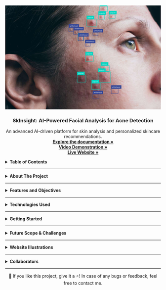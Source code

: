 <a id="readme-top"></a>

<!-- PROJECT LOGO -->
<div align="center">
  <img src="/coverimage.jpeg" alt="SkInsight Project Logo" width="600">
  <h3 align="center">SkInsight: AI-Powered Facial Analysis for Acne Detection</h3>
  <p align="center">
   An advanced AI-driven platform for skin analysis and personalized skincare recommendations.
    <br />
    <a href="https://drive.google.com/file/d/1qYvdLZSJQP73nDsnra9D96X2YBksIoWI/view?usp=sharing" target="_blank"><strong>Explore the documentation »</strong></a>
    <br />
    <a href="https://drive.google.com/file/d/1s3tbi-a-eIAuT-U5BjMiGUzng-1oXDiA/view?usp=sharing" target="_blank"><strong>Video Demonstration »</strong></a>
    <br />
    <a href="https://ranmadhav-project-skinsight.onrender.com/" target="_blank"><strong> Live Website »</strong></a>
  </p>
</div>

<details>
  <summary><strong>Table of Contents</strong></summary>
  <br>
  <ol>
    <li><a href="#about-the-project">About The Project</a></li>
    <li><a href="#features-and-objectives">Features and Objectives</a></li>
    <li><a href="#technologies-used">Technologies Used</a></li>
    <li><a href="#getting-started">Getting Started</a></li>
    <li><a href="#future-scope-and-challenges-faced">Future Scope & Challenges</a></li>
    <li><a href="#website-illustrations">Website Illustrations</a></li>
    <li><a href="#collaborators">Collaborators</a></li>
  </ol>
</details>

---

<a id="about-the-project"></a>
<details>
  <summary><strong>About The Project</strong></summary>
  <br>
  <p>
    <strong>SkinSight</strong> is an AI-powered dermatological platform designed to analyze facial images for acne detection, skin condition assessment, and personalized skincare recommendations. By leveraging deep learning models like YOLO, OpenCV, and TensorFlow, the platform provides accurate real-time analysis of skin health.
  </p>
 <p> The project aims to bridge the gap between AI and dermatology by offering users a smart, accessible, and cost-effective solution for skincare management. SkinSight provides detailed skin analysis, customized product recommendations, dermatologist appointment booking, and progress tracking, ensuring a holistic skincare experience for users.</p>
 <p> Built with Flask (Python) for the backend, React.js for the frontend, and SQLite3 for secure data storage, SkinSight is optimized for both scalability and user engagement. It empowers individuals with actionable insights and professional support, making advanced dermatological care more accessible than ever. </p>

</details>

---

<a id="features-and-objectives"></a>
<details>
  <summary><strong>Features and Objectives</strong></summary>
  <br>
  <ul>
    <li>AI-Based Acne Detection</li>
    <li>Oiliness Level Assessment</li>
    <li>Personalized Skincare Recommendations</li>
    <li>Dermatologist Appointment Booking</li>
    <li>Progress Tracking for Skin Health</li>
    <li>Secure User Authentication and Data Encryption</li>
  </ul>
</details>

---

<a id="technologies-used"></a>
<details>
  <summary><strong>Technologies Used</strong></summary>
  <br>
  <ul>
    <li>Frontend: React.js, Tailwind CSS</li>
    <li>Backend: Flask (Python)</li>
    <li>Database: SQLite3</li>
    <li>AI Models: YOLO, OpenCV, TensorFlow</li>
    <li>Deployment: Render</li>
  </ul>
</details>

---

<a id="getting-started"></a>
<details>
  <summary><strong>Getting Started</strong></summary>
  <br>
  <details>
    <br>
    <summary><strong>Prerequisites</strong></summary>
    <ul>
      <li>Python 3.8+</li>
      <li>Node.js & npm</li>
      <li>Virtual Environment (venv or conda)</li>
    </ul>
  </details>

  <details>
    <summary><strong>Installation</strong></summary>
    <br>
    <ol>
      <li>Clone the Repository:
      <pre><code class="bash">git clone https://github.com/your-repo/SkinSight.git
cd SkinSight</code></pre></li>
      <li>Setup Backend:
      <pre><code class="bash">cd backend
pip install -r requirements.txt
python app.py</code></pre></li>
      <li>Setup Frontend:
      <pre><code class="bash">cd frontend
npm install
npm start</code></pre></li>
      <li>Run the Project:
        <ul>
          <li>Access at <code>http://localhost:3000</code></li>
        </ul>
      </li>
    </ol>
  </details>
</details>

---

<a id="future-scope-and-challenges-faced"></a>
<details>
  <summary><strong>Future Scope & Challenges</strong></summary>
  <br>
  <strong>Future Scope</strong>
  <br>
  <ul>
    <li>Expanding detection to additional dermatological conditions.</li>
    <li>Integrating an AI-driven chatbot for skincare queries.</li>
    <li>Enhancing AI models for better accuracy and real-time processing.</li>
  </ul>
  
  <strong>Challenges Faced:</strong>
  <br>
  <ul>
    <li>Data diversity for unbiased AI predictions.</li>
    <li>Optimizing YOLO models for efficient performance.</li>
    <li>Simplifying UI for broader accessibility.</li>
  </ul>
</details>

---

<details>
  <summary><strong>Website Illustrations</strong></summary>
   <br>
  <p>Below are screenshots of key features of SkinSight:</p>
  <br>
  <ul>
    <li>
      <strong>Login Page</strong><br>
      <img src="https://github.com/madhavc9/Project-SkInsight/raw/main/web_demo_images/login_page.png" alt="Login Page Screenshot" width="600">
    </li>
    <br>
    <li>
      <strong>Signup Page</strong><br>
      <img src="https://github.com/madhavc9/Project-SkInsight/raw/main/web_demo_images/signup_page.png" alt="Signup Page Screenshot" width="600">
    </li>
    <br>
     <br>
    <li>
      <strong>Face Analysis Page</strong><br>
      <img src="https://github.com/madhavc9/Project-SkInsight/raw/main/web_demo_images/face_analysis.png" alt="Face Analysis Screenshot" width="600">
    </li>
     <br>
    <li>
      <strong>New Appointment Page</strong><br>
      <img src="https://github.com/madhavc9/Project-SkInsight/raw/main/web_demo_images/new_appointment.png" alt="New Appointment Screenshot" width="600">
    </li>
     <br>
      <li>
      <strong>Doctor Appointment Page</strong><br>
      <img src="https://github.com/madhavc9/Project-SkInsight/raw/main/web_demo_images/doctor_appointment.png" alt="Doctor Appointment Page" width="600">
    </li>

  </ul>
</details>

---

<a id="collaborators"></a>
<details>
  <summary><strong>Collaborators</strong></summary>
   <br>
  <ul>
    <li><a href="https://github.com/khananas007">Anas Khan</a> (21BCE3244)</li>
    <li><a href="https://github.com/piyushkumar24">Piyush Kumar</a> (21BCE3077)</li>
    <li><a href="https://github.com/madhavc9">Madhav Choudhary</a> (21BCE3239)</li>
  </ul>
</details>

---

<div align="center">
  💙 If you like this project, give it a ⭐! In case of any bugs or feedback, feel free to contact me.
</div>
